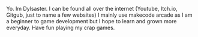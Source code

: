 Yo. Im Dylsaster. 
I can be found all over the internet (Youtube, Itch.io, Gitgub, just to name a few websites)
I mainly use makecode arcade as I am a beginner to game development but I hope to learn and grown more everyday.
Have fun playing my crap games.
